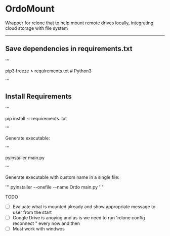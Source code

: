 # OrdoMount

Wrapper for rclone that to help mount remote drives locally, integrating cloud storage with file system

---

## Save dependencies in requirements.txt
'''

pip3 freeze > requirements.txt  # Python3

'''

## Install Requirements
'''

pip install -r requirements. txt

'''

Generate executable:

'''

pyinstaller main.py

'''

Generate executable with custom name in a single file:

'''
pyinstaller --onefile --name Ordo main.py
'''


TODO

- [ ] Evaluate what is mounted already and show appropriate message to user from the start
- [ ] Google Drive is anoying and as is we need to run 'rclone config reconnect <current drive>" every now and then
- [ ] Must work with windwos